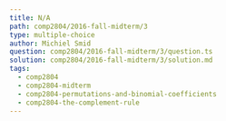 ```yaml
---
title: N/A
path: comp2804/2016-fall-midterm/3
type: multiple-choice
author: Michiel Smid
question: comp2804/2016-fall-midterm/3/question.ts
solution: comp2804/2016-fall-midterm/3/solution.md
tags:
  - comp2804
  - comp2804-midterm
  - comp2804-permutations-and-binomial-coefficients
  - comp2804-the-complement-rule
---
```

